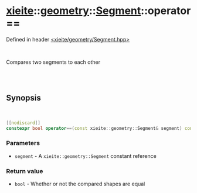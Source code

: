 # [xieite](../../xieite.md)::[geometry](../../geometry.md)::[Segment](../Segment.md)::operator==
Defined in header [<xieite/geometry/Segment.hpp>](../../../include/xieite/geometry/Segment.hpp)

<br/>

Compares two segments to each other

<br/><br/>

## Synopsis

<br/>

```cpp
[[nodiscard]]
constexpr bool operator==(const xieite::geometry::Segment& segment) const noexcept;
```
### Parameters
- `segment` - A `xieite::geometry::Segment` constant reference
### Return value
- `bool` - Whether or not the compared shapes are equal
